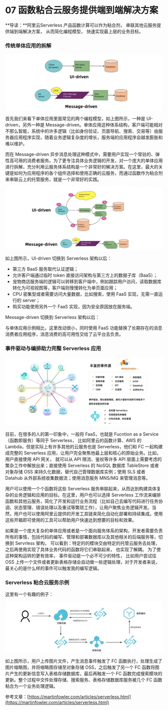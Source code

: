 # 07 函数粘合云服务提供端到端解决方案

**导读：**阿里云Serverless 产品函数计算可以作为粘合剂， 串联其他云服务提供端到端解决方案， 从而简化编程模型， 快速实现最上层的业务目标。

### 传统单体应用的拆解

![img](assets/2020-08-10-092427.png)

首先我们来看下单体应用里面常见的两个编程模型，如上图所示，一种是 UI-driven，另外一种是 Message-driven。单体应用这种体系结构，客户端可能相对不那么智能，系统中的许多逻辑（比如身份验证、页面导航、搜索、交易等）由服务器应用程序实现，随着业务逻辑复杂度的增长，服务端的应用程序会越发膨胀和难以维护。

而在 Message-driven 异步消息处理这种模式中，需要用户实现一个常驻的、弹性高可用的消费者服务。为了更专注具体业务逻辑的开发，对一个庞大的单体应用进行拆解，充分利用云服务体系结构是一个非常好的解决方案。在这里，最大的关键是如何为应用程序的各个组件选择和使用正确的云服务，而通过函数作为粘合剂来串联云上的托管服务，就是一个非常好的实践。

![img](assets/2020-08-10-093807.png)

如上图所示，UI-driven 切换到 Serverless 架构以后：

- 第三方 BaaS 服务取代认证逻辑；
- 允许客户端通过临时 token 直接访问架构与第三方上的数据子库（BaaS）；
- 宠物商店服务端的逻辑可以转移到客户端中，例如跟踪用户访问，读取数据库转化为可视视图等，客户端则慢慢转化为单页面应用；
- CPU 密集型或者需要访问大量数据，比如搜索，使用 FaaS 实现，无需一直运行的 server；
- 购买功能使用另外一个 FaaS 实现，因为安全原因放在服务端。

Message-driven 切换到 Serverless 架构以后：

与单体应用示例相比，这里改动很小，同时使用 FaaS 功能替换了长期存在的消息消费者应用程序，消息消费的高可用性交给了云平台去负责。

### 事件驱动与编排助力完整 Serverless 应用

![img](assets/2020-08-10-093825.png)

目前，在很多的人的第一印象中，一般将 FaaS，也就是 Fucntion as a Service（函数即服务）等同于 Serverless， 比如阿里云的函数计算、AWS 的 Lambda，但是实际上有许多其他的云服务也是 Serverless，他们和 FC 一起构建成完整的 Serverless 应用，让用户完全聚焦他最上层和核心的原始业务。比如，用户直接使用 API 网关， 就可以从 API 限流、鉴权等许多 API 层面上需要考虑的繁杂工作中解放出来；直接使用 Serverless 的 NoSQL 数据库 TableStore 或者对象存储 OSS 来持久化数据，替代自己管理数据库实例；使用 SLS 或者 Datahub 从外部系统收集数据流；使用消息服务 MNS/MQ 来管理消息等。

用户可以使用一个个函数将这些 Serverless 服务串联起来，从而达到构建具体复杂的业务逻辑和应用的目标。在这里，用户也可以选择 Serverless 工作流来编排函数和其他云服务，简化了开发和运行业务流程（比如自己去编写代码进行任务协调、状态管理、错误处理以及重试等繁琐工作），让用户聚焦业务逻辑开发。当然，用户也可以使用阿里云提供的开发工具链来简化自动化部署和持续集成。使用这些开箱即可使用的工具可以帮助用户快速达到想要的目标和效果。

如果是一个庞大复杂的单体应用或者是一个面向服务体系的架构，开发者需要负责所有的事情，包括代码的编写、管理和部署数据库以及其他相关的后端服务等，切换到 Servrless 架构， 可以看到：特定的的模块交由特定的托管云服务去处理， 之后再使用实现了具体业务代码的函数将它们串联起来， 也实现了解耦。 为了使这种架构运转的更有效率， 事件驱动是一个必不可少的特性， 比如用户尝试往 OSS 上传一个文件或者更新表格存储会自动做一些逻辑处理，对于开发者来说， 最关心的是什么样的事件可以触发我的编写逻辑。

### Serverless 粘合云服务示例

这里有一个有趣的例子：

![img](assets/2020-08-10-093837.png)

如上图所示，用户上传图片文件，产生消息事件触发了 FC 函数执行，处理生成了图片缩略图，并将缩略图存储至对象存储 OSS，之后触发了另一个 FC 函数将图片产生的更新信息写入表格存储数据库，最后再触发一个 FC 函数完成搜索模块的更新。整个过程中文件处理存储、搜索服务、表格存储数据库服务被几个 FC 函数粘合为一个业务处理逻辑。

参考文章：[https://martinfowler.com/articles/serverless.html](https://martinfowler.com/articles/serverless.html)
